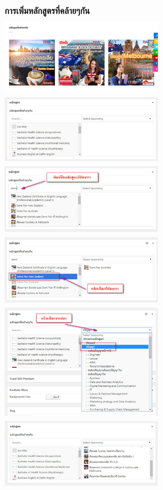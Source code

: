 # การเพิ่มหลักสูตรที่คล้ายๆกัน

![](../.gitbook/assets/screenshot_06-06-2019_17-19-56.jpg)

![](../.gitbook/assets/screenshot_06-06-2019_18-28-43.jpg)

![](../.gitbook/assets/screenshot_06-06-2019_18-29-49.jpg)

![](../.gitbook/assets/screenshot_06-06-2019_18-30-56.jpg)

![](../.gitbook/assets/screenshot_06-06-2019_18-33-53.jpg)

![](../.gitbook/assets/screenshot_06-06-2019_17-20-48.jpg)

